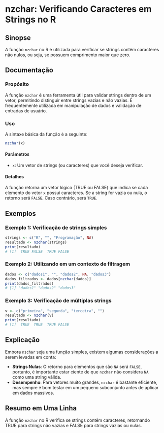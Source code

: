 <!--
Meta Description: # nzchar: Verificando Caracteres em Strings no R ## Sinopse A função `nzchar` no R é utilizada para verificar se strings contêm caracteres não nulos, ...
Meta Keywords: strings, nzchar, true, false, função
-->

# nzchar: Verificando Caracteres em Strings no R

## Sinopse
A função `nzchar` no R é utilizada para verificar se strings contêm caracteres não nulos, ou seja, se possuem comprimento maior que zero.

## Documentação
### Propósito
A função `nzchar` é uma ferramenta útil para validar strings dentro de um vetor, permitindo distinguir entre strings vazias e não vazias. É frequentemente utilizada em manipulação de dados e validação de entradas de usuário.

### Uso
A sintaxe básica da função é a seguinte:

```R
nzchar(x)
```

#### Parâmetros
- `x`: Um vetor de strings (ou caracteres) que você deseja verificar.

#### Detalhes
A função retorna um vetor lógico (TRUE ou FALSE) que indica se cada elemento do vetor `x` possui caracteres. Se a string for vazia ou nula, o retorno será `FALSE`. Caso contrário, será `TRUE`.

## Exemplos
### Exemplo 1: Verificação de strings simples
```R
strings <- c("R", "", "Programação", NA)
resultado <- nzchar(strings)
print(resultado)
# [1]  TRUE FALSE  TRUE FALSE
```

### Exemplo 2: Utilizando em um contexto de filtragem
```R
dados <- c("dados1", "", "dados2", NA, "dados3")
dados_filtrados <- dados[nzchar(dados)]
print(dados_filtrados)
# [1] "dados1" "dados2" "dados3"
```

### Exemplo 3: Verificação de múltiplas strings
```R
v <- c("primeira", "segunda", "terceira", "")
resultado <- nzchar(v)
print(resultado)
# [1]  TRUE  TRUE  TRUE FALSE
```

## Explicação
Embora `nzchar` seja uma função simples, existem algumas considerações a serem levadas em conta:

- **Strings Nulas**: O retorno para elementos que são `NA` será `FALSE`, portanto, é importante estar ciente de que `nzchar` não considera `NA` como uma string válida.
- **Desempenho**: Para vetores muito grandes, `nzchar` é bastante eficiente, mas sempre é bom testar em um pequeno subconjunto antes de aplicar em dados massivos.

## Resumo em Uma Linha
A função `nzchar` no R verifica se strings contêm caracteres, retornando TRUE para strings não vazias e FALSE para strings vazias ou nulas.